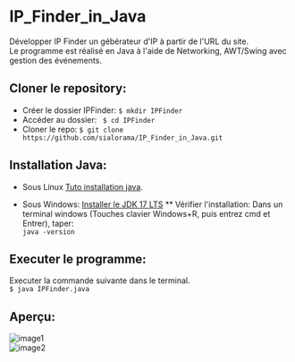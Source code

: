 # IP_Finder_in_Java  

Développer IP Finder un gébérateur d'IP à partir de l'URL du site.  
Le programme est réalisé en Java à l'aide de Networking, AWT/Swing avec gestion des événements.  

## Cloner le repository:

* Créer le dossier IPFinder:
```$ mkdir IPFinder```
* Accéder au dossier:
``` $ cd IPFinder```
* Cloner le repo:
``` $ git clone https://github.com/sialorama/IP_Finder_in_Java.git ```

## Installation Java:

* Sous Linux
[Tuto installation java](https://linuxhint.com/install_java_linux_mint/).  

* Sous Windows:
[Installer le JDK 17 LTS](https://www.adoptium.net)
** Vérifier l'installation:
Dans un terminal windows (Touches clavier Windows+R, puis entrez cmd et Entrer), taper:  
``` java -version ```

## Executer le programme:  
 
Executer la commande suivante dans le terminal.  
``` $ java IPFinder.java ```  

## Aperçu:  

![image1](./images/ipfinder1.png)  
![image2](./images/ipfinder2.png)  
